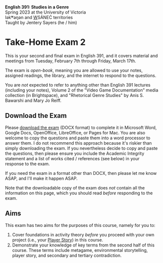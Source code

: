 **English 391: Studies in a Genre**          
Spring 2023 at the University of Victoria  
lək̓ʷəŋən and <u>W</u>SÁNEĆ territories     
Taught by Jentery Sayers (he / him)      

# Take-Home Exam 2 

This is your second and final exam in English 391, and it covers material and meetings from Tuesday, February 7th through Friday, March 17th.

The exam is *open-book*, meaning you are allowed to use your notes, assigned readings, the library, and the internet to respond to the questions.

You are *not* expected to refer to anything other than English 391 lectures (including your notes), Volume 2 of the "Video Game Documentation" media collection (in Brightspace), and "Rhetorical Genre Studies" by Anis S. Bawarshi and Mary Jo Reiff.

## Download the Exam 

Please [download the exam](english391Exam2.docx) (DOCX format) to complete it in Microsoft Word, Google Docs, OpenOffice, LibreOffice, or Pages for Mac. You are also welcome to copy the questions and paste them into a word processor to answer them. I do not recommend this approach because it's riskier than simply downloading the exam. If you nevertheless decide to copy and paste the questions, then please ensure you include the Academic Integrity statement and a list of works cited / references (see below) in your response to the exam. 

If you need the exam in a format other than DOCX, then please let me know ASAP, and I'll make it happen ASAP. 

Note that the downloadable copy of the exam does *not* contain all the information on this page, which you should read *before* responding to the exam. 

## Aims

This exam has two aims for the purposes of this course, namely for you to: 

1. Cover foundations in activity theory *before* you proceed with your own project (i.e., your [Player Story](final.html)) in this course. 
2. Demonstrate your knowledge of key terms from the second half of this course. These terms include metagame, environmental storytelling, player story, and secondary and tertiary contradiction. 
